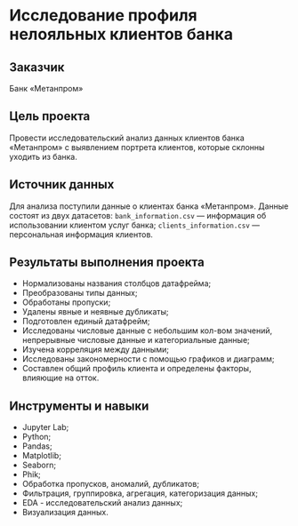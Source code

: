 # Исследование профиля нелояльных клиентов банка

## Заказчик 
Банк «Метанпром»

## Цель проекта
Провести исследовательский анализ данных клиентов банка «Метанпром» с выявлением портрета клиентов, которые склонны уходить из банка.

## Источник данных
Для анализа поступили данные о клиентах банка «Метанпром». Данные состоят из двух датасетов:
`bank_information.csv` — информация об использовании клиентом услуг банка;
`clients_information.csv` — персональная информация клиентов.
  
## Результаты выполнения проекта
- Нормализованы названия столбцов датафрейма; 
- Преобразованы типы данных;
- Обработаны пропуски;
- Удалены явные и неявные дубликаты;
- Подготовлен единый датафрейм;
- Исследованы числовые данные с небольшим кол-вом значений, непрерывные числовые данные и категориальные данные;
- Изучена корреляция между данными;
- Исследованы закономерности с помощью графиков и диаграмм;
- Составлен общий профиль клиента и определены факторы, влияющие на отток.

## Инструменты и навыки
- Jupyter Lab;
- Python;
- Pandas;
- Matplotlib;
- Seaborn;
- Phik;
- Обработка пропусков, аномалий, дубликатов;
- Фильтрация, группировка, агрегация, категоризация данных;
- EDA - исследовательский анализ данных;
- Визуализация данных.
